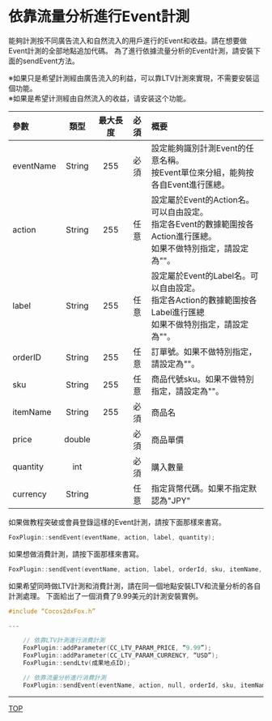 # 依靠流量分析進行Event計測
能夠計測按不同廣告流入和自然流入的用戶進行的Event和收益。請在想要做Event計測的全部地點追加代碼。
為了進行依據流量分析的Event計測，請安裝下面的sendEvent方法。

※如果只是希望計測經由廣告流入的利益，可以靠LTV計測來實現，不需要安裝這個功能。<br>※如果是希望计测經由自然流入的收益，请安装这个功能。|參數|類型|最大長度|必須|概要|
|:---|:---:|:---:|:---:|:---|
|eventName|String|255|必須|設定能夠識別計測Event的任意名稱。<br>按Event單位來分組，能夠按各自Event進行匯總。||action|String|255|任意|設定屬於Event的Action名。可以自由設定。<br>指定各Event的數據範圍按各Action進行匯總。<br>如果不做特別指定，請設定為""。|
|label|String|255|任意|設定屬於Event的Label名。可以自由設定。<br>指定各Action的數據範圍按各Label進行匯總<br>如果不做特別指定，請設定為""。||orderID|String|255|任意|訂單號。如果不做特別指定，請設定為""。|
|sku|String|255|任意|商品代號sku。如果不做特別指定，請設定為""。||itemName|String|255|必須|商品名||price|double||必須|商品單價|
|quantity|int||必須|購入數量||currency|String||任意|指定貨幣代碼。如果不指定默認為"JPY"|如果做教程突破或會員登錄這樣的Event計測，請按下面那樣來書寫。
```cppFoxPlugin::sendEvent(eventName, action, label, quantity);```如果想做消費計測，請按下面那樣來書寫。
```cppFoxPlugin::sendEvent(eventName, action, label, orderId, sku, itemName, price, quantity, currency);```如果希望同時做LTV計測和消費計測，請在同一個地點安裝LTV和流量分析的各自計測處理。
下面給出了一個消費了9.99美元的計測安裝實例。

```cpp
#include “Cocos2dxFox.h”---

	// 依靠LTV計測進行消費計測	FoxPlugin::addParameter(CC_LTV_PARAM_PRICE, “9.99”);	FoxPlugin::addParameter(CC_LTV_PARAM_CURRENCY, “USD”);	FoxPlugin::sendLtv(成果地点ID);
	// 依靠流量分析進行消費計測
	FoxPlugin::sendEvent(eventName, action, null, orderId, sku, itemName, 9.99, 1, "USD");
```

---
[TOP](/lang/zh-tw/README.md)
